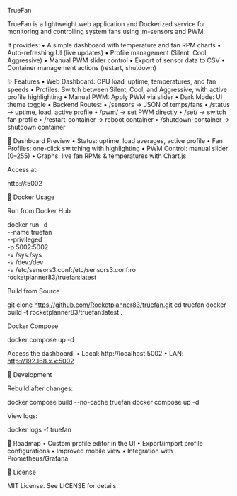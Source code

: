 TrueFan

TrueFan is a lightweight web application and Dockerized service for monitoring and controlling system fans using lm-sensors and PWM.

It provides:
    •    A simple dashboard with temperature and fan RPM charts
    •    Auto-refreshing UI (live updates)
    •    Profile management (Silent, Cool, Aggressive)
    •    Manual PWM slider control
    •    Export of sensor data to CSV
    •    Container management actions (restart, shutdown)

✨ Features
    •    Web Dashboard: CPU load, uptime, temperatures, and fan speeds
    •    Profiles: Switch between Silent, Cool, and Aggressive, with active profile highlighting
    •    Manual PWM: Apply PWM via slider
    •    Dark Mode: UI theme toggle
    •    Backend Routes:
    •    /sensors → JSON of temps/fans
    •    /status → uptime, load, active profile
    •    /pwm/<value> → set PWM directly
    •    /set/<profile> → switch fan profile
    •    /restart-container → reboot container
    •    /shutdown-container → shutdown container

📸 Dashboard Preview
    •    Status: uptime, load averages, active profile
    •    Fan Profiles: one-click switching with highlighting
    •    PWM Control: manual slider (0–255)
    •    Graphs: live fan RPMs & temperatures with Chart.js

Access at:

http://<host-ip>:5002

🐳 Docker Usage

Run from Docker Hub

docker run -d \
  --name truefan \
  --privileged \
  -p 5002:5002 \
  -v /sys:/sys \
  -v /dev:/dev \
  -v /etc/sensors3.conf:/etc/sensors3.conf:ro \
  rocketplanner83/truefan:latest

Build from Source

git clone https://github.com/Rocketplanner83/truefan.git
cd truefan
docker build -t rocketplanner83/truefan:latest .

Docker Compose

docker compose up -d

Access the dashboard:
    •    Local: http://localhost:5002
    •    LAN: http://192.168.x.x:5002

🔧 Development

Rebuild after changes:

docker compose build --no-cache truefan
docker compose up -d

View logs:

docker logs -f truefan

🚀 Roadmap
    •    Custom profile editor in the UI
    •    Export/import profile configurations
    •    Improved mobile view
    •    Integration with Prometheus/Grafana

📜 License

MIT License. See LICENSE for details.
